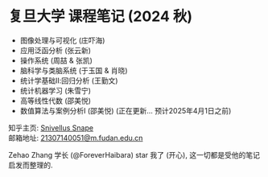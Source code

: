 # 复旦大学 课程笔记 (2024 秋)

- 图像处理与可视化 (庄吓海)
- 应用泛函分析 (张云新)
- 操作系统 (周喆 & 张凯)
- 脑科学与类脑系统 (于玉国 & 肖晓)
- 统计学基础Ⅱ:回归分析 (王勤文)
- 统计机器学习 (朱雪宁)
- 高等线性代数 (邵美悦)
- 数值算法与案例分析Ⅰ (邵美悦) (正在更新... 预计2025年4月1日之前)

知乎主页: [Snivellus Snape](https://www.zhihu.com/people/ycy-hbp)  
邮箱地址: 21307140051@m.fudan.edu.cn  

Zehao Zhang 学长 (@ForeverHaibara) star 我了 (开心), 这一切都是受他的笔记启发而整理的. 
